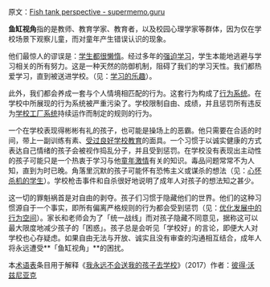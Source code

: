 原文：[Fish tank perspective - supermemo.guru](https://supermemo.guru/wiki/Fish_tank_perspective)

**鱼缸视角**指的是教师、教育学家、教育者，以及校园心理学家等群体，因为仅在学校场景下观察儿童，而对童年产生错误认识的现象。

他们最惊人的谬误是：[学生都很懒惰](https://supermemo.guru/wiki/Myth:_Students_are_naturally_lazy_and_do_not_like_to_learn)。经过多年的[强迫学习](https://supermemo.guru/wiki/Coercive_learning)，学生本能地逃避与学习相关的所有努力。这是一种天然的防御机制，阻碍了我们的学习天性。我们都热爱学习，直到被送进学校。（见：[学习的乐趣](https://supermemo.guru/wiki/Pleasure_of_learning)）。

此外，我们都会养成一套与个人情境相匹配的行为。这套行为构成了[行为系统](https://supermemo.guru/wiki/Behavioral_system)。在学校中所展现的行为系统被严重污染了。学校限制自由、成绩，并且惩罚所有违反为[学校工厂系统](https://supermemo.guru/wiki/Factory_system_of_schooling)持续运作而制定的规则的行为。

一个在学校表现得彬彬有礼的孩子，也可能是操场上的恶霸。他只需要在合适的时间，带上一副训练有素、[受过良好学校教育](https://supermemo.guru/wiki/Well-schooled)的面具。一个习惯于以诚实健康的方式表达自己情绪的孩子会被视作捣乱分子，并且受到惩罚。在学校没有表现出主动性的孩子可能只是一个热衷于学习与他[童年激情](https://supermemo.guru/wiki/Childhood_passions)有关的知识。毒品问题常常不为人知，直到为时已晚。角落里沉默的孩子可能怀有恐怖主义或谋杀的想法（见：[心怀杀机的学生](https://supermemo.guru/wiki/Students_with_murder_in_mind)）。学校枪击事件和自杀很好地说明了成年人对孩子的想法知之甚少。

这一切的罪魁祸首是对自由的剥夺。孩子们习惯于隐藏他们的世界。他们的这种习惯源自于一个事实，即所有偏离严格规则的行为都会受到惩罚（见：[优化发展中的行为空间](https://supermemo.guru/wiki/Optimization_of_behavioral_spaces_in_development)）。家长和老师会为了「统一战线」而对孩子隐藏不同意见，据称这可以最大限度地减少孩子的「困惑」。孩子总是会听见「学校好」的言论，即便大人对学校也心存疑虑。如果自由无法与开放、诚实且没有审查的沟通相互结合，成年人将永远遭受**「鱼缸视角」**的困扰。

本[术语表](https://supermemo.guru/wiki/Glossary)条目用于解释《[我永远不会送我的孩子去学校](https://supermemo.guru/wiki/Problem_of_Schooling)》（2017）作者：[彼得·沃兹尼亚克](https://supermemo.guru/wiki/Piotr_Wozniak)